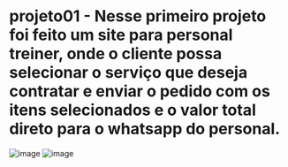 # projeto01 - Nesse primeiro projeto foi feito um site para personal treiner, onde o cliente possa selecionar o serviço que deseja contratar e enviar o pedido com os itens selecionados e o valor total direto para o whatsapp do personal.
![image](https://user-images.githubusercontent.com/75620440/158485307-db5eb51b-c05a-4c95-85a9-64b07ffbd9e2.png)
![image](https://user-images.githubusercontent.com/75620440/158485444-e5cbd749-1912-478d-868b-7df4ceb9a6dc.png)
